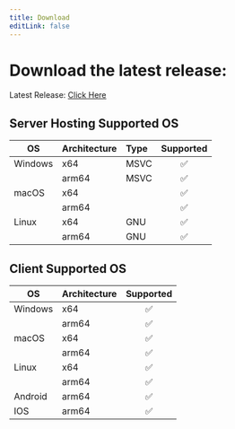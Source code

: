 ```yaml
---
title: Download
editLink: false
---
```


<script>
</script>
# Download the latest release:
Latest Release: [Click Here](https://github.com/ahq-softwares/ahq-ai/releases)

## Server Hosting Supported OS

| OS           | Architecture | Type      | Supported | 
| ------------ | :----------- | :-------- | :-------: | 
| Windows      | x64          | MSVC      |    ✅     | 
|              | arm64        | MSVC      |    ✅     | 
| macOS        | x64          |           |    ✅     |
|              | arm64        |           |    ✅     |                                      
| Linux        | x64          | GNU       |    ✅     | 
|              | arm64        | GNU       |    ✅     | 

## Client Supported OS

| OS           | Architecture | Supported |
| ------------ | :----------- |:-------: | 
| Windows      | x64          |    ✅     |                                          
|              | arm64        |    ✅     |                                      
| macOS        | x64          |    ✅     |                                      
|              | arm64        |    ✅     |                                      
| Linux        | x64          |    ✅     |                                      
|              | arm64        |    ✅     |                                      
|Android       | arm64        |    ✅     |                                     
|IOS           | arm64        |    ✅     |                                       

